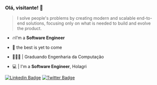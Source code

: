 ### Olá, visitante! 👋

> I solve people's problems by creating modern and scalable end-to-end solutions, focusing only on what is needed to build and evolve the product.

* 🔥I'm a **Software Engineer**

* 💬 the best is yet to come
* 👨🏻‍💻  | Graduando Engenharia da Computação <br />
* 💻 | I'm a **Software Engineer**, Holagri

[![Linkedin Badge](https://img.shields.io/badge/-LinkedIn-blue?style=flat-square&logo=Linkedin&logoColor=white&link=https://www.linkedin.com/in/elieltonbueno/)](https://www.linkedin.com/in/elieltonbueno/)
[![Twitter Badge](https://img.shields.io/badge/-Twitter-1ca0f1?style=flat-square&labelColor=1ca0f1&logo=twitter&logoColor=white&link=https://twitter.com/ELIELTONBUENO4)](https://twitter.com/ElieltonBuenoh2)
